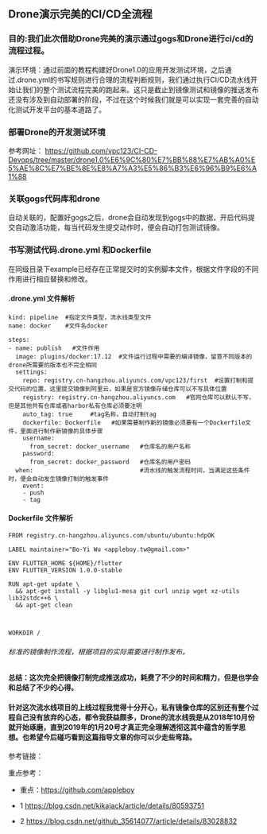 ## Drone演示完美的CI/CD全流程

### 目的:我们此次借助Drone完美的演示通过gogs和Drone进行ci/cd的流程过程。

演示环境：通过前面的教程构建好Drone1.0的应用开发测试环境，之后通过.drone.yml的书写规则进行合理的流程判断规则，我们通过执行CI/CD流水线开始让我们的整个测试流程完美的跑起来。这只是截止到镜像测试和镜像的推送发布还没有涉及到自动部署的阶段，不过在这个时候我们就是可以实现一套完善的自动化测试开发平台的基本道路了。

### 部署Drone的开发测试环境

参考网址：
https://github.com/vpc123/CI-CD-Devops/tree/master/drone1.0%E6%9C%80%E7%BB%88%E7%AB%A0%E5%AE%8C%E7%BE%8E%E8%A7%A3%E5%86%B3%E6%96%B9%E6%A1%88


### 关联gogs代码库和drone

自动关联的，配置好gogs之后，drone会自动发现到gogs中的数据，开启代码提交自动激活功能，每当代码发生提交动作时，便会自动打包测试镜像。


### 书写测试代码.drone.yml 和Dockerfile

在同级目录下example已经存在正常提交时的实例脚本文件，根据文件字段的不同作用进行相应替换和修改。

#### .drone.yml 文件解析


    kind: pipeline  #指定文件类型，流水线类型文件
    name: docker    #文件名docker
    
    steps:
    - name: publish   #文件作用
      image: plugins/docker:17.12  #文件运行过程中需要的编译镜像，留意不同版本的drone所需要的版本也不完全相同
      settings:
	    repo: registry.cn-hangzhou.aliyuncs.com/vpc123/first  #设置打制和提交代码的位置，这里提交镜像到阿里云，如果是官方镜像存储仓库可以不写具体位置
	    registry: registry.cn-hangzhou.aliyuncs.com   #官网仓库可以默认不写，但是其他共有仓库或者harbor私有仓库必须要注明
	    auto_tag: true     #tag名称，自动打制tag
	    dockerfile: Dockerfile   #如果需要制作新的镜像必须要有一个Dockerfile文件，里面进行制作新镜像的具体步骤
	    username:
	      from_secret: docker_username   #仓库名的用户名称
	    password:
	      from_secret: docker_password   #仓库名的用户密码
	  when:                              #流水线的触发流程时间，当满足这些条件时，便会自动发生镜像打制的触发事件
	    event:
	    - push
	    - tag


#### Dockerfile 文件解析

    FROM registry.cn-hangzhou.aliyuncs.com/ubuntu/ubuntu:hdpOK
    
    LABEL maintainer="Bo-Yi Wu <appleboy.tw@gmail.com>"
    
    ENV FLUTTER_HOME ${HOME}/flutter
    ENV FLUTTER_VERSION 1.0.0-stable
    
    RUN apt-get update \
      && apt-get install -y libglu1-mesa git curl unzip wget xz-utils lib32stdc++6 \
      && apt-get clean
    
    
    
    WORKDIR /

###### 标准的镜像制作流程，根据项目的实际需要进行制作发布。

#### 总结：这次完全把镜像打制完成推送成功，耗费了不少的时间和精力，但是也学会和总结了不少的心得。
#### 针对这次流水线项目的上线过程我觉得十分开心，私有镜像仓库的区别还有整个过程自己没有放弃的心态，都令我获益颇多，Drone的流水线我是从2018年10月份就开始琢磨，直到2019年的1月20号才真正完全理解透彻这其中蕴含的哲学思想。也希望今后碰巧看到这篇指导文章的你可以少走些弯路。



参考链接：

重点参考：

-  重点：https://github.com/appleboy

- 1  https://blog.csdn.net/kikajack/article/details/80593751
 
- 2  https://blog.csdn.net/github_35614077/article/details/83028832